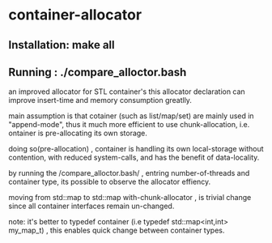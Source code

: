 # container-allocator
## Installation: make all

## Running : ./compare_alloctor.bash

an improved allocator for STL container's
this allocator declaration can improve insert-time and memory consumption greatlly.

main assumption is that cotainer (such as list/map/set) are mainly used in "append-mode", thus
it much more efficient to use chunk-allocation, i.e. ontainer is pre-allocating its own storage.

doing so(pre-allocation) , container is handling its own local-storage without contention, with reduced system-calls, 
and has the benefit of data-locality.

by running the /compare_alloctor.bash/ , entring number-of-threads and container type, its possible to observe the allocator effiency.

moving from std::map to std::map with-chunk-allocator , is trivial change since all container interfaces remain un-changed.

note: it's better to typedef container (i.e typedef std::map<int,int> my_map_t) , this enables quick change between container types.

